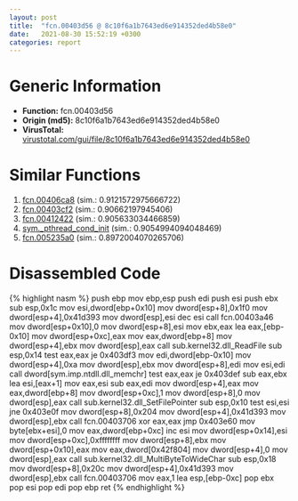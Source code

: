 ```yaml
---
layout: post
title:  "fcn.00403d56 @ 8c10f6a1b7643ed6e914352ded4b58e0"
date:   2021-08-30 15:52:19 +0300
categories: report
---
```


# Generic Information
- **Function:** fcn.00403d56
- **Origin (md5):** 8c10f6a1b7643ed6e914352ded4b58e0
- **VirusTotal:** [virustotal.com/gui/file/8c10f6a1b7643ed6e914352ded4b58e0][virustotal_ref]



# Similar Functions

1. [fcn.00406ca8][similar_1_ref] (sim.: 0.9121572975666722)
2. [fcn.00403cf2][similar_2_ref] (sim.: 0.90662197945406)
3. [fcn.00412422][similar_3_ref] (sim.: 0.905633034466859)
4. [sym.\_pthread\_cond\_init][similar_4_ref] (sim.: 0.9054994094048469)
5. [fcn.005235a0][similar_5_ref] (sim.: 0.8972004070265706)


# Disassembled Code

{% highlight nasm %}
push ebp
mov ebp,esp
push edi
push esi
push ebx
sub esp,0x1c
mov esi,dword[ebp+0x10]
mov dword[esp+8],0x1f0
mov dword[esp+4],0x41d393
mov dword[esp],esi
dec esi
call fcn.00403a46
mov dword[esp+0x10],0
mov dword[esp+8],esi
mov ebx,eax
lea eax,[ebp-0x10]
mov dword[esp+0xc],eax
mov eax,dword[ebp+8]
mov dword[esp+4],ebx
mov dword[esp],eax
call sub.kernel32.dll_ReadFile
sub esp,0x14
test eax,eax
je 0x403df3
mov edi,dword[ebp-0x10]
mov dword[esp+4],0xa
mov dword[esp],ebx
mov dword[esp+8],edi
mov esi,edi
call dword[sym.imp.ntdll.dll_memchr]
test eax,eax
je 0x403def
sub eax,ebx
lea esi,[eax+1]
mov eax,esi
sub eax,edi
mov dword[esp+4],eax
mov eax,dword[ebp+8]
mov dword[esp+0xc],1
mov dword[esp+8],0
mov dword[esp],eax
call sub.kernel32.dll_SetFilePointer
sub esp,0x10
test esi,esi
jne 0x403e0f
mov dword[esp+8],0x204
mov dword[esp+4],0x41d393
mov dword[esp],ebx
call fcn.00403706
xor eax,eax
jmp 0x403e60
mov byte[ebx+esi],0
mov eax,dword[ebp+0xc]
inc esi
mov dword[esp+0x14],esi
mov dword[esp+0xc],0xffffffff
mov dword[esp+8],ebx
mov dword[esp+0x10],eax
mov eax,dword[0x42f804]
mov dword[esp+4],0
mov dword[esp],eax
call sub.kernel32.dll_MultiByteToWideChar
sub esp,0x18
mov dword[esp+8],0x20c
mov dword[esp+4],0x41d393
mov dword[esp],ebx
call fcn.00403706
mov eax,1
lea esp,[ebp-0xc]
pop ebx
pop esi
pop edi
pop ebp
ret 
{% endhighlight %}


[similar_1_ref]: /report/fcn.00406ca8@8c10f6a1b7643ed6e914352ded4b58e0
[similar_2_ref]: /report/fcn.00403cf2@35bedc5498306afe90b32d21d460d74f
[similar_3_ref]: /report/fcn.00412422@8c10f6a1b7643ed6e914352ded4b58e0
[similar_4_ref]: /report/sym._pthread_cond_init@63ed397a4c52e7848cb26aceda5eef45
[similar_5_ref]: /report/fcn.005235a0@c92f0480e2fbc88393d2c65c08a235e0
[virustotal_ref]: https://www.virustotal.com/gui/file/8c10f6a1b7643ed6e914352ded4b58e0